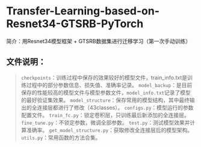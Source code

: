 # Transfer-Learning-based-on-Resnet34-GTSRB-PyTorch
简介：用Resnet34模型框架 + GTSRB数据集进行迁移学习（第一次手动训练）
## 文件说明：
> `checkpoints`：训练过程中保存的效果较好的模型文件，train_info.txt是训练过程中的部分参数信息、损失值、准确率记录。
> `model_backup`：是目前保存的性能较高的模型文件与模型参数文件，`model_info.txt`记录了模型的最好验证集效果。
> `model_structure`：保存常用的模型结构，其中最终输出的全连接层都进行了修改（43classes）。
> `configs.py`：模型运行的参数配置文件。
> `train_fc.py`：锁定卷积层，只训练最后新添加的全连接层。
> `fine_tune.py`：不锁定参数，微调全部参数。
> `test.py`：测试模型效果并计算准确率。
> `get_model_structure.py`：获取修改全连接层后的模型架构。
> `utils.py`：常用函数的方法合集。
